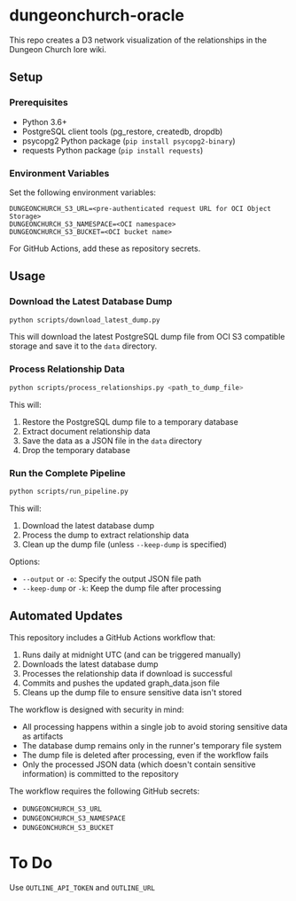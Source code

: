 # dungeonchurch-oracle
This repo creates a D3 network visualization of the relationships in the Dungeon Church lore wiki.

## Setup

### Prerequisites
- Python 3.6+
- PostgreSQL client tools (pg_restore, createdb, dropdb)
- psycopg2 Python package (`pip install psycopg2-binary`)
- requests Python package (`pip install requests`)

### Environment Variables
Set the following environment variables:
```
DUNGEONCHURCH_S3_URL=<pre-authenticated request URL for OCI Object Storage>
DUNGEONCHURCH_S3_NAMESPACE=<OCI namespace>
DUNGEONCHURCH_S3_BUCKET=<OCI bucket name>
```

For GitHub Actions, add these as repository secrets.

## Usage

### Download the Latest Database Dump
```bash
python scripts/download_latest_dump.py
```
This will download the latest PostgreSQL dump file from OCI S3 compatible storage and save it to the `data` directory.

### Process Relationship Data
```bash
python scripts/process_relationships.py <path_to_dump_file>
```
This will:
1. Restore the PostgreSQL dump file to a temporary database
2. Extract document relationship data
3. Save the data as a JSON file in the `data` directory
4. Drop the temporary database

### Run the Complete Pipeline
```bash
python scripts/run_pipeline.py
```
This will:
1. Download the latest database dump
2. Process the dump to extract relationship data
3. Clean up the dump file (unless `--keep-dump` is specified)

Options:
- `--output` or `-o`: Specify the output JSON file path
- `--keep-dump` or `-k`: Keep the dump file after processing

## Automated Updates

This repository includes a GitHub Actions workflow that:
1. Runs daily at midnight UTC (and can be triggered manually)
2. Downloads the latest database dump
3. Processes the relationship data if download is successful
4. Commits and pushes the updated graph_data.json file
5. Cleans up the dump file to ensure sensitive data isn't stored

The workflow is designed with security in mind:
- All processing happens within a single job to avoid storing sensitive data as artifacts
- The database dump remains only in the runner's temporary file system
- The dump file is deleted after processing, even if the workflow fails
- Only the processed JSON data (which doesn't contain sensitive information) is committed to the repository

The workflow requires the following GitHub secrets:
- `DUNGEONCHURCH_S3_URL`
- `DUNGEONCHURCH_S3_NAMESPACE`
- `DUNGEONCHURCH_S3_BUCKET`

# To Do
Use `OUTLINE_API_TOKEN` and `OUTLINE_URL`
